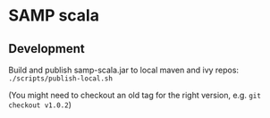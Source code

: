 # SAMP scala

## Development

Build and publish samp-scala.jar to local maven and ivy repos:
```./scripts/publish-local.sh```

(You might need to checkout an old tag for the right version, e.g. `git checkout v1.0.2`)
